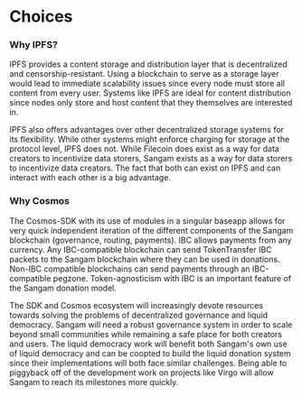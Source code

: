# Choices

### Why IPFS?

IPFS provides a content storage and distribution layer that is decentralized and censorship-resistant. Using a blockchain to serve as a storage layer would lead to immediate scalability issues since every node must store all content from every user. Systems like IPFS are ideal for content distribution since nodes only store and host content that they themselves are interested in.

IPFS also offers advantages over other decentralized storage systems for its flexibility. While other systems might enforce charging for storage at the protocol level, IPFS does not. While Filecoin does exist as a way for data creators to incentivize data storers, Sangam exists as a way for data storers to incentivize data creators. The fact that both can exist on IPFS and can interact with each other is a big advantage.

### Why Cosmos

The Cosmos-SDK with its use of modules in a singular baseapp allows for very quick independent iteration of the different components of the Sangam blockchain (governance, routing, payments). 
IBC allows payments from any currency. Any IBC-compatible blockchain can send TokenTransfer IBC packets to the Sangam blockchain where they can be used in donations. Non-IBC compatible blockchains can send payments through an IBC-compatible pegzone. Token-agnosticism with IBC is an important feature of the Sangam donation model.

The SDK and Cosmos ecosystem will increasingly devote resources towards solving the problems of decentralized governance and liquid democracy. Sangam will need a robust governance system in order to scale beyond small communities while remaining a safe place for both creators and users. The liquid democracy work will benefit both Sangam's own use of liquid democracy and can be coopted to build the liquid donation system since their implementations will both face similar challenges. Being able to piggyback off of the development work on projects like Virgo will allow Sangam to reach its milestones more quickly.
